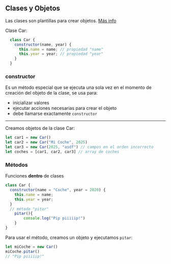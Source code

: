 ## Clases y Objetos

Las clases son plantillas para crear objetos. [Más info](https://www.w3schools.com/js/js_class_intro.asp)

Clase Car:
```javascript
  class Car {
    constructor(name, year) {
      this.name = name; // propiedad "name"
      this.year = year; // propiedad "year"
    }
  }
```
### constructor
Es un método especial que se ejecuta una sola vez en el momento de creación del objeto de la clase, se usa para:
- inicializar valores
- ejecutar acciones necesarias para crear el objeto
- debe llamarse exactamente `constructor`

--- 

Creamos objetos de la clase Car:
```javascript
let car1 = new Car() 
let car2 = new Car("Mi Coche", 2025) 
let car3 = new Car(2025, "asdf") // campos en el orden incorrecto
let coches = [car1, car2, car3] // array de coches
```
### Métodos
Funciones **dentro** de clases
```javascript
class Car {
  constructor(name = "Coche", year = 2020) {
    this.name = name;
    this.year = year;
  }
  // método "pitar"
    pitar(){
        console.log("Pip piiiiip!")
    }
}
```
Para usar el método, creamos un objeto y ejecutamos `pitar`:
```javascript
let miCoche = new Car()
miCoche.pitar()
// "Pip piiiiip!"
```
